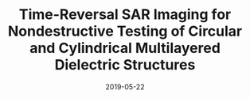 ---
draft: false
doi: 10.1109/TIM.2019.2918371
title: Time-Reversal SAR Imaging for Nondestructive Testing of Circular and Cylindrical Multilayered Dielectric Structures


publication_types:
  - "Journal article"
authors:
  - Baolong Wu
  - Yuan Gao
  - Jaime Laviada
  - Mohammad Tayeb Al Qaseer
  - Reza Zoughi
publication: In *IEEE Transactions on Instrumentation and Measurement*
publication_short: In *IEEE Transactions on Instrumentation and Measurement*
featured: false
image:
  filename: featured
  focal_point: Smart
  preview_only: false
date: 2019-05-22
---